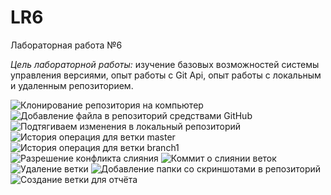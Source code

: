 # LR6
Лабораторная работа №6

*Цель лабораторной работы:* изучение базовых возможностей системы управления версиями, опыт работы с Git Api, опыт работы с локальным и удаленным репозиторием.

![Клонирование репозитория на компьютер]("sreenshots/clone_locally.png")
![Добавление файла в репозиторий средствами GitHub]("screenshots/adding_a_file.png")
![Подтягиваем изменения в локальный репозиторий]("screenshots/git_pull.png")
![История операция для ветки master]("screenshots/git_log_master.png")
![История операция для ветки branch1]("screenshots/git_log_branch1.png")
![Разрешение конфликта слияния]("screenshots/merge_conflict_resolution.png")
![Коммит о слиянии веток]("screenshots/merge_commit.png")
![Удаление ветки]("screenshots/delete_branch1.png")
![Добавление папки со скриншотами в репозиторий]("screenshots/screenshots_added.png")
![Создание ветки для отчёта]("screenshots/branch_report.png")
